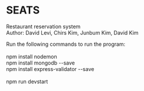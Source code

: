 # SEATS
Restaurant reservation system </br>
Author: David Levi, Chirs Kim, Junbum Kim, David Kim </br>

Run the following commands to run the program: </br>
</br>
npm install nodemon</br>
npm install mongodb --save</br>
npm install express-validator --save</br>
</br>
npm run devstart
